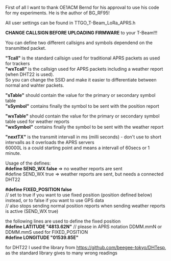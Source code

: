 First of all I want to thank OE1ACM Bernd for his approval to use his code for my experiments.
He is the author of BG_RF95!

All user settings can be found in TTGO_T-Beam_LoRa_APRS.h

<b>CHANGE CALLSIGN BEFORE UPLOADING FIRMWARE</b> to your T-Beam!!!

You can define two different callsigns and symbols dependend on the transmitted packet.

<b>"Tcall"</b> is the standard callsign used for traditional APRS packets as used for trackers<br>
<b>"wxTcall"</b> is the callsign used for APRS packets including a weather report (when DHT22 is used).<br>
So you can change the SSID and make it easier to differentiate between normal and wahter packets.

<b>"sTable"</b> should contain the value for the primary or secondary symbol table<br>
<b>"sSymbol"</b> contains finally the symbol to be sent with the position report

<b>"wxTable"</b> should contain the value for the primary or secondary symbol table used for weather reports<br>
<b>"wxSymbol"</b> contains finally the symbol to be sent with the weather report

<b>"nextTX"</b> is the transmit intervall in ms (milli seconds) - don't use to short intervalls as it overloads the APRS servers<br>
60000L is a could starting point and means a intervall of 60secs or 1 minute.

Usage of the defines:<br>
<b>#define SEND_WX false</b> => no weather reports are sent<br>
#define SEND_WX true => weather reports are sent, but needs a connected DHT22

<b>#define FIXED_POSITION false</b><br>
// set to true if you want to use fixed position (position defined below) instead, or to false if you want to use GPS data<br>
// also stops sending normal position reports when sending weather reports is active (SEND_WX true)

the following lines are used to define the fixed position<br>
<b>#define LATITUDE "4813.62N"</b>  // please in APRS notation DDMM.mmN or DDMM.mmS used for FIXED_POSITION<br>
<b>#define LONGITUDE "01539.85E"</b>

for DHT22 I used the library from https://github.com/beegee-tokyo/DHTesp, as the standard library gives to many wrong readings
